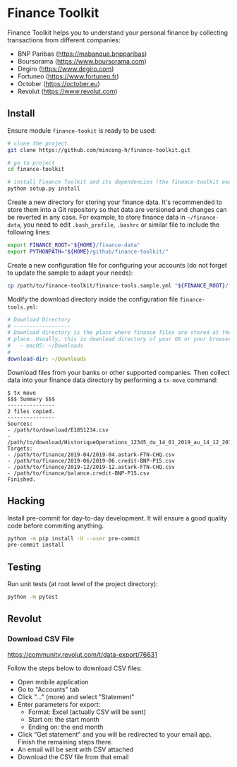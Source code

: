 # Finance Toolkit

Finance Toolkit helps you to understand your personal finance by collecting
transactions from different companies:

- BNP Paribas (https://mabanque.bnpparibas)
- Boursorama (https://www.boursorama.com)
- Degiro (https://www.degiro.com)
- Fortuneo (https://www.fortuneo.fr)
- October (https://october.eu)
- Revolut (https://www.revolut.com)

## Install

Ensure module `finance-tookit` is ready to be used:

```sh
# clone the project
git clone https://github.com/mincong-h/finance-toolkit.git

# go to project
cd finance-toolkit

# install Finance Toolkit and its dependencies (the finance-toolkit executable will be created)
python setup.py install
```

Create a new directory for storing your finance data. It's recommended to store
them into a Git repository so that data are versioned and changes can be
reverted in any case. For example, to store finance data in `~/finance-data`,
you need to edit `.bash_profile`, `.bashrc` or similar file to include the
following lines:

```sh
export FINANCE_ROOT="${HOME}/finance-data"
export PYTHONPATH="${HOME}/github/finance-toolkit/"
```

Create a new configuration file for configuring your accounts (do not forget to
update the sample to adapt your needs):

```sh
cp /path/to/finance-toolkit/finance-tools.sample.yml "${FINANCE_ROOT}/finance-tools.yml"
```

Modify the download directory inside the configuration file `finance-tools.yml`:

```yml
# Download Directory
# ------------------
# Download directory is the place where finance files are stored at the first
# place. Usually, this is download directory of your OS or your browser.
#   - macOS: ~/Downloads
#
download-dir: ~/Downloads
```

Download files from your banks or other supported companies. Then collect data
into your finance data directory by performing a `tx-move` command:

```
$ tx move
$$$ Summary $$$
---------------
2 files copied.
---------------
Sources:
- /path/to/download/E1851234.csv
- /path/to/download/HistoriqueOperations_12345_du_14_01_2019_au_14_12_2019.csv
Targets:
- /path/to/finance/2019-04/2019-04.astark-FTN-CHQ.csv
- /path/to/finance/2019-06/2019-06.credit-BNP-P15.csv
- /path/to/finance/2019-12/2019-12.astark-FTN-CHQ.csv
- /path/to/finance/balance.credit-BNP-P15.csv
Finished.
```

## Hacking

Install pre-commit for day-to-day development. It will ensure a good quality code before commiting anything.

```bash
python -m pip install -U --user pre-commit
pre-commit install
```

## Testing

Run unit tests (at root level of the project directory):

```bash
python -m pytest
```

## Revolut

### Download CSV File

https://community.revolut.com/t/data-export/76631

Follow the steps below to download CSV files:

* Open mobile application
* Go to "Accounts" tab
* Click "..." (more) and select "Statement"
* Enter parameters for export:
  - Format: Excel (actually CSV will be sent)
  - Start on: the start month
  - Ending on: the end month
* Click "Get statement" and you will be redirected to your email app. Finish the remaining steps there.
* An email will be sent with CSV attached
* Download the CSV file from that email
